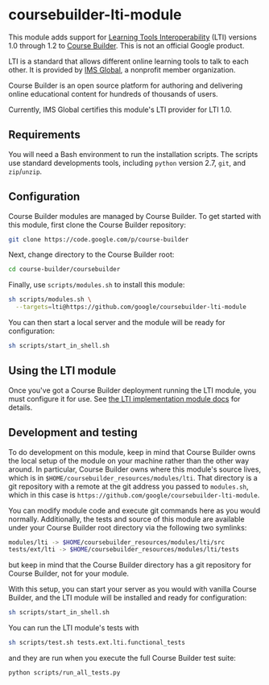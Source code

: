 # coursebuilder-lti-module

This module adds support for [Learning Tools
Interoperability](http://www.imsglobal.org/lti/index.html) (LTI) versions 1.0
through 1.2 to [Course Builder](https://code.google.com/p/course-builder/). This
is not an official Google product.

LTI is a standard that allows different online learning tools to talk to each
other. It is provided by [IMS Global](http://www.imsglobal.org/), a nonprofit
member organization.

Course Builder is an open source platform for authoring and delivering online
educational content for hundreds of thousands of users.

Currently, IMS Global certifies this module's LTI provider for LTI 1.0.

## Requirements

You will need a Bash environment to run the installation scripts. The scripts
use standard developments tools, including `python` version 2.7, `git`, and `zip`/`unzip`.

## Configuration

Course Builder modules are managed by Course Builder. To get started with this module, first clone the Course Builder repository:

```sh
git clone https://code.google.com/p/course-builder
```

Next, change directory to the Course Builder root:

```sh
cd course-builder/coursebuilder
```

Finally, use `scripts/modules.sh` to install this module:

```sh
sh scripts/modules.sh \
  --targets=lti@https://github.com/google/coursebuilder-lti-module
```

You can then start a local server and the module will be ready for configuration:

```sh
sh scripts/start_in_shell.sh
```

## Using the LTI module

Once you've got a Course Builder deployment running the LTI module, you must
configure it for use. See [the LTI implementation module
docs](https://github.com/google/coursebuilder-lti-module/tree/master/src/lti.py)
for details.


## Development and testing

To do development on this module, keep in mind that Course Builder owns the local setup of the module on your machine rather than the other way around. In particular, Course Builder owns where this module's source lives, which is in `$HOME/coursebuilder_resources/modules/lti`. That directory is a git repository with a remote at the git address you passed to `modules.sh`, which in this case is `https://github.com/google/coursebuilder-lti-module`.

You can modify module code and execute git commands here as you would normally. Additionally, the tests and source of this module are available under your Course Builder root directory via the following two symlinks:

```sh
modules/lti -> $HOME/coursebuilder_resources/modules/lti/src
tests/ext/lti -> $HOME/coursebuilder_resources/modules/lti/tests
```

but keep in mind that the Course Builder directory has a git repository for Course Builder, not for your module.

With this setup, you can start your server as you would with vanilla Course Builder, and the LTI module will be installed and ready for configuration:

```sh
sh scripts/start_in_shell.sh
```

You can run the LTI module's tests with

```sh
sh scripts/test.sh tests.ext.lti.functional_tests
```

and they are run when you execute the full Course Builder test suite:

```sh
python scripts/run_all_tests.py
```
